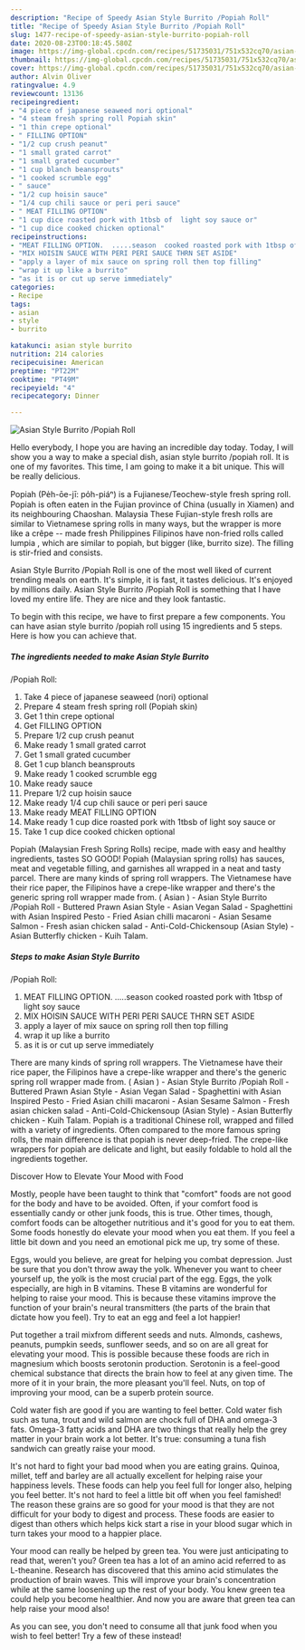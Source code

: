```yaml
---
description: "Recipe of Speedy Asian Style Burrito /Popiah Roll"
title: "Recipe of Speedy Asian Style Burrito /Popiah Roll"
slug: 1477-recipe-of-speedy-asian-style-burrito-popiah-roll
date: 2020-08-23T00:18:45.580Z
image: https://img-global.cpcdn.com/recipes/51735031/751x532cq70/asian-style-burrito-popiah-roll-recipe-main-photo.jpg
thumbnail: https://img-global.cpcdn.com/recipes/51735031/751x532cq70/asian-style-burrito-popiah-roll-recipe-main-photo.jpg
cover: https://img-global.cpcdn.com/recipes/51735031/751x532cq70/asian-style-burrito-popiah-roll-recipe-main-photo.jpg
author: Alvin Oliver
ratingvalue: 4.9
reviewcount: 13136
recipeingredient:
- "4 piece of japanese seaweed nori optional"
- "4 steam fresh spring roll Popiah skin"
- "1 thin crepe optional"
- " FILLING OPTION"
- "1/2 cup crush peanut"
- "1 small grated carrot"
- "1 small grated cucumber"
- "1 cup blanch beansprouts"
- "1 cooked scrumble egg"
- " sauce"
- "1/2 cup hoisin sauce"
- "1/4 cup chili sauce or peri peri sauce"
- " MEAT FILLING OPTION"
- "1 cup dice roasted pork with 1tbsb of  light soy sauce or"
- "1 cup dice cooked chicken optional"
recipeinstructions:
- "MEAT FILLING OPTION.  .....season  cooked roasted pork with 1tbsp of light soy sauce"
- "MIX HOISIN SAUCE WITH PERI PERI SAUCE THRN SET ASIDE"
- "apply a layer of mix sauce on spring roll then top filling"
- "wrap it up like a burrito"
- "as it is or cut up serve immediately"
categories:
- Recipe
tags:
- asian
- style
- burrito

katakunci: asian style burrito 
nutrition: 214 calories
recipecuisine: American
preptime: "PT22M"
cooktime: "PT49M"
recipeyield: "4"
recipecategory: Dinner

---
```



![Asian Style Burrito
/Popiah Roll](https://img-global.cpcdn.com/recipes/51735031/751x532cq70/asian-style-burrito-popiah-roll-recipe-main-photo.jpg)

Hello everybody, I hope you are having an incredible day today. Today, I will show you a way to make a special dish, asian style burrito
/popiah roll. It is one of my favorites. This time, I am going to make it a bit unique. This will be really delicious.

Popiah (Pe̍h-ōe-jī: po̍h-piáⁿ) is a Fujianese/Teochew-style fresh spring roll. Popiah is often eaten in the Fujian province of China (usually in Xiamen) and its neighbouring Chaoshan. Malaysia These Fujian-style fresh rolls are similar to Vietnamese spring rolls in many ways, but the wrapper is more like a crêpe -- made fresh Philippines Filipinos have non-fried rolls called lumpia , which are similar to popiah, but bigger (like, burrito size). The filling is stir-fried and consists.

Asian Style Burrito
/Popiah Roll is one of the most well liked of current trending meals on earth. It's simple, it is fast, it tastes delicious. It's enjoyed by millions daily. Asian Style Burrito
/Popiah Roll is something that I have loved my entire life. They are nice and they look fantastic.


To begin with this recipe, we have to first prepare a few components. You can have asian style burrito
/popiah roll using 15 ingredients and 5 steps. Here is how you can achieve that.

<!--inarticleads1-->

##### The ingredients needed to make Asian Style Burrito
/Popiah Roll:

1. Take 4 piece of japanese seaweed (nori) optional
1. Prepare 4 steam fresh spring roll (Popiah skin)
1. Get 1 thin crepe optional
1. Get  FILLING OPTION
1. Prepare 1/2 cup crush peanut
1. Make ready 1 small grated carrot
1. Get 1 small grated cucumber
1. Get 1 cup blanch beansprouts
1. Make ready 1 cooked scrumble egg
1. Make ready  sauce
1. Prepare 1/2 cup hoisin sauce
1. Make ready 1/4 cup chili sauce or peri peri sauce
1. Make ready  MEAT FILLING OPTION
1. Make ready 1 cup dice roasted pork with 1tbsb of  light soy sauce or
1. Take 1 cup dice cooked chicken optional


Popiah (Malaysian Fresh Spring Rolls) recipe, made with easy and healthy ingredients, tastes SO GOOD! Popiah (Malaysian spring rolls) has sauces, meat and vegetable filling, and garnishes all wrapped in a neat and tasty parcel. There are many kinds of spring roll wrappers. The Vietnamese have their rice paper, the Filipinos have a crepe-like wrapper and there&#39;s the generic spring roll wrapper made from. ( Asian ) - Asian Style Burrito /Popiah Roll - Buttered Prawn Asian Style - Asian Vegan Salad - Spaghettini with Asian Inspired Pesto - Fried Asian chilli macaroni - Asian Sesame Salmon - Fresh asian chicken salad - Anti-Cold-Chickensoup (Asian Style) - Asian Butterfly chicken - Kuih Talam. 

<!--inarticleads2-->

##### Steps to make Asian Style Burrito
/Popiah Roll:

1. MEAT FILLING OPTION.  .....season  cooked roasted pork with 1tbsp of light soy sauce
1. MIX HOISIN SAUCE WITH PERI PERI SAUCE THRN SET ASIDE
1. apply a layer of mix sauce on spring roll then top filling
1. wrap it up like a burrito
1. as it is or cut up serve immediately


There are many kinds of spring roll wrappers. The Vietnamese have their rice paper, the Filipinos have a crepe-like wrapper and there&#39;s the generic spring roll wrapper made from. ( Asian ) - Asian Style Burrito /Popiah Roll - Buttered Prawn Asian Style - Asian Vegan Salad - Spaghettini with Asian Inspired Pesto - Fried Asian chilli macaroni - Asian Sesame Salmon - Fresh asian chicken salad - Anti-Cold-Chickensoup (Asian Style) - Asian Butterfly chicken - Kuih Talam. Popiah is a traditional Chinese roll, wrapped and filled with a variety of ingredients. Often compared to the more famous spring rolls, the main difference is that popiah is never deep-fried. The crepe-like wrappers for popiah are delicate and light, but easily foldable to hold all the ingredients together. 

Discover How to Elevate Your Mood with Food


Mostly, people have been taught to think that "comfort" foods are not good for the body and have to be avoided. Often, if your comfort food is essentially candy or other junk foods, this is true. Other times, though, comfort foods can be altogether nutritious and it's good for you to eat them. Some foods honestly do elevate your mood when you eat them. If you feel a little bit down and you need an emotional pick me up, try some of these.

Eggs, would you believe, are great for helping you combat depression. Just be sure that you don't throw away the yolk. Whenever you want to cheer yourself up, the yolk is the most crucial part of the egg. Eggs, the yolk especially, are high in B vitamins. These B vitamins are wonderful for helping to raise your mood. This is because these vitamins improve the function of your brain's neural transmitters (the parts of the brain that dictate how you feel). Try to eat an egg and feel a lot happier!

Put together a trail mixfrom different seeds and nuts. Almonds, cashews, peanuts, pumpkin seeds, sunflower seeds, and so on are all great for elevating your mood. This is possible because these foods are rich in magnesium which boosts serotonin production. Serotonin is a feel-good chemical substance that directs the brain how to feel at any given time. The more of it in your brain, the more pleasant you'll feel. Nuts, on top of improving your mood, can be a superb protein source.

Cold water fish are good if you are wanting to feel better. Cold water fish such as tuna, trout and wild salmon are chock full of DHA and omega-3 fats. Omega-3 fatty acids and DHA are two things that really help the grey matter in your brain work a lot better. It's true: consuming a tuna fish sandwich can greatly raise your mood. 

It's not hard to fight your bad mood when you are eating grains. Quinoa, millet, teff and barley are all actually excellent for helping raise your happiness levels. These foods can help you feel full for longer also, helping you feel better. It's not hard to feel a little bit off when you feel famished! The reason these grains are so good for your mood is that they are not difficult for your body to digest and process. These foods are easier to digest than others which helps kick start a rise in your blood sugar which in turn takes your mood to a happier place.

Your mood can really be helped by green tea. You were just anticipating to read that, weren't you? Green tea has a lot of an amino acid referred to as L-theanine. Research has discovered that this amino acid stimulates the production of brain waves. This will improve your brain's concentration while at the same loosening up the rest of your body. You knew green tea could help you become healthier. And now you are aware that green tea can help raise your mood also!

As you can see, you don't need to consume all that junk food when you wish to feel better! Try a few of these instead!

